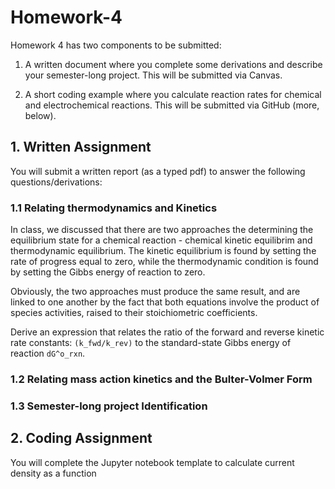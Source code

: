 # Homework-4

Homework 4 has two components to be submitted:


1. A written document where you complete some derivations and describe your semester-long project. This will be submitted via Canvas.

1. A short coding example where you calculate reaction rates for chemical and electrochemical reactions. This will be submitted via GitHub (more, below).

## 1. Written Assignment
You will submit a written report (as a typed pdf) to answer the following questions/derivations:

### 1.1 Relating thermodynamics and Kinetics
In class, we discussed that there are two approaches the determining the equilibrium state for a chemical reaction - chemical kinetic equilibrim and thermodynamic equilibrium.  The kinetic equilibrium is found by setting the rate of progress equal to zero, while the thermodynamic condition is found by setting the Gibbs energy of reaction to zero. 

Obviously, the two approaches must produce the same result, and are linked to one another by the fact that both equations involve the product of species activities, raised to their stoichiometric coefficients.

Derive an expression that relates the ratio of the forward and reverse kinetic rate constants: `(k_fwd/k_rev)` to the standard-state Gibbs energy of reaction `dG^o_rxn`.


### 1.2 Relating mass action kinetics and the Bulter-Volmer Form

### 1.3 Semester-long project Identification

## 2. Coding Assignment
You will complete the Jupyter notebook template to calculate current density as a function 

